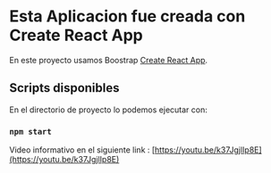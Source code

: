 # Esta Aplicacion fue creada con Create React App

En este proyecto usamos Boostrap [Create React App](https://github.com/facebook/create-react-app).

## Scripts disponibles

En el directorio de proyecto lo podemos ejecutar con:

### `npm start`

Video informativo
en el siguiente link :
[https://youtu.be/k37JgjlIp8E](https://youtu.be/k37JgjlIp8E) 

